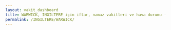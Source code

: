 ```yaml
---
layout: vakit_dashboard
title: WARWICK, INGILTERE için iftar, namaz vakitleri ve hava durumu - ilçe/eyalet seç
permalink: /INGILTERE/WARWICK/
---
```


<script type="text/javascript">
  var GLOBAL_COUNTRY = 'INGILTERE';
  var GLOBAL_CITY = 'WARWICK';
  var GLOBAL_STATE = '';
  var lat = 72;
  var lon = 21;
</script>
